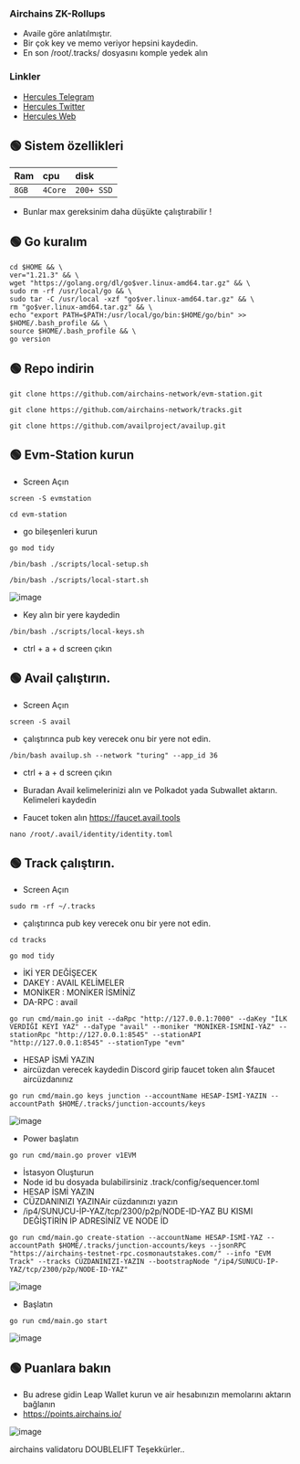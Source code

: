
### Airchains ZK-Rollups

- Availe göre anlatılmıştır.
- Bir çok key ve memo veriyor hepsini kaydedin.
- En son /root/.tracks/ dosyasını komple yedek alın


### Linkler
 * [Hercules Telegram](https://t.me/HerculesNode)
 * [Hercules Twitter](https://twitter.com/Herculesnode)
 * [Hercules Web](https://herculesnode.xyz)


## 🟢 Sistem özellikleri
| Ram | cpu     | disk                      |
| :-------- | :------- | :-------------------------------- |
| `8GB`      | `4Core` | `200+ SSD` |

- Bunlar max gereksinim daha düşükte çalıştırabilir !


## 🟢 Go kuralım
```shell
cd $HOME && \
ver="1.21.3" && \
wget "https://golang.org/dl/go$ver.linux-amd64.tar.gz" && \
sudo rm -rf /usr/local/go && \
sudo tar -C /usr/local -xzf "go$ver.linux-amd64.tar.gz" && \
rm "go$ver.linux-amd64.tar.gz" && \
echo "export PATH=$PATH:/usr/local/go/bin:$HOME/go/bin" >> $HOME/.bash_profile && \
source $HOME/.bash_profile && \
go version
```



## 🟢 Repo indirin
```shell
git clone https://github.com/airchains-network/evm-station.git
```

```shell
git clone https://github.com/airchains-network/tracks.git
```

```shell
git clone https://github.com/availproject/availup.git
```

## 🟢 Evm-Station kurun


- Screen Açın

```shell
screen -S evmstation
```


```shell
cd evm-station
```

- go bileşenleri kurun

```shell
go mod tidy
```

```shell
/bin/bash ./scripts/local-setup.sh
```

```shell
/bin/bash ./scripts/local-start.sh
```

![image](https://github.com/HerculesNode/Testnet-Rehber/assets/101635385/7b3d993f-6a78-4b49-a87f-744b8cf289a8)



- Key alın bir yere kaydedin 

```shell
/bin/bash ./scripts/local-keys.sh
```

- ctrl + a + d screen çıkın


## 🟢 Avail çalıştırın.

- Screen Açın

```shell
screen -S avail
```

- çalıştırınca pub key verecek onu bir yere not edin. 

```shell
/bin/bash availup.sh --network "turing" --app_id 36
```

- ctrl + a + d screen çıkın


- Buradan Avail kelimelerinizi alın ve Polkadot yada Subwallet aktarın. Kelimeleri kaydedin
- Faucet token alın  https://faucet.avail.tools

```shell
nano /root/.avail/identity/identity.toml
```

## 🟢 Track çalıştırın.

- Screen Açın

```shell
sudo rm -rf ~/.tracks
```

- çalıştırınca pub key verecek onu bir yere not edin. 

```shell
cd tracks
```

```shell
go mod tidy
```

- İKİ YER DEĞİŞECEK 
- DAKEY : AVAIL KELİMELER
- MONİKER : MONİKER İSMİNİZ
- DA-RPC : avail


```shell
go run cmd/main.go init --daRpc "http://127.0.0.1:7000" --daKey "İLK VERDİĞİ KEYİ YAZ" --daType "avail" --moniker "MONİKER-İSMİNİ-YAZ" --stationRpc "http://127.0.0.1:8545" --stationAPI "http://127.0.0.1:8545" --stationType "evm"
```

- HESAP İSMİ YAZIN 
- aircüzdan verecek kaydedin Discord girip faucet token alın $faucet aircüzdanınız

```shell
go run cmd/main.go keys junction --accountName HESAP-İSMİ-YAZIN --accountPath $HOME/.tracks/junction-accounts/keys
```

![image](https://github.com/HerculesNode/Testnet-Rehber/assets/101635385/069b4cae-63e3-4531-b0e6-b486c8dcf368)


- Power başlatın

```shell
go run cmd/main.go prover v1EVM
```

- İstasyon Oluşturun
- Node id bu dosyada bulabilirsiniz .track/config/sequencer.toml
- HESAP İSMİ YAZIN 
- CÜZDANINIZI YAZINAir cüzdanınızı yazın 
- /ip4/SUNUCU-İP-YAZ/tcp/2300/p2p/NODE-ID-YAZ  BU KISMI DEĞİŞTİRİN İP ADRESİNİZ VE NODE İD 

```shell
go run cmd/main.go create-station --accountName HESAP-İSMİ-YAZ --accountPath $HOME/.tracks/junction-accounts/keys --jsonRPC "https://airchains-testnet-rpc.cosmonautstakes.com/" --info "EVM Track" --tracks CÜZDANINIZI-YAZIN --bootstrapNode "/ip4/SUNUCU-İP-YAZ/tcp/2300/p2p/NODE-ID-YAZ"
```

![image](https://github.com/HerculesNode/Testnet-Rehber/assets/101635385/bcc00dfc-3fc3-4588-a06e-ed05d4609de8)


- Başlatın

```shell
go run cmd/main.go start
```

![image](https://github.com/HerculesNode/Testnet-Rehber/assets/101635385/13ce14c7-cf11-41a0-9919-bb38573b37f3)


## 🟢 Puanlara bakın

- Bu adrese gidin Leap Wallet kurun ve air hesabınızın memolarını aktarın bağlanın
- https://points.airchains.io/

![image](https://github.com/HerculesNode/Testnet-Rehber/assets/101635385/373cd65e-17ac-48fe-8549-b6c4efb1d724)



airchains validatoru DOUBLELIFT Teşekkürler..


